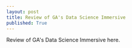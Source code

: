 ```yaml
---
layout: post
title: Review of GA's Data Science Immersive
published: True
---
```


Review of GA's Data Science Immersive here.
